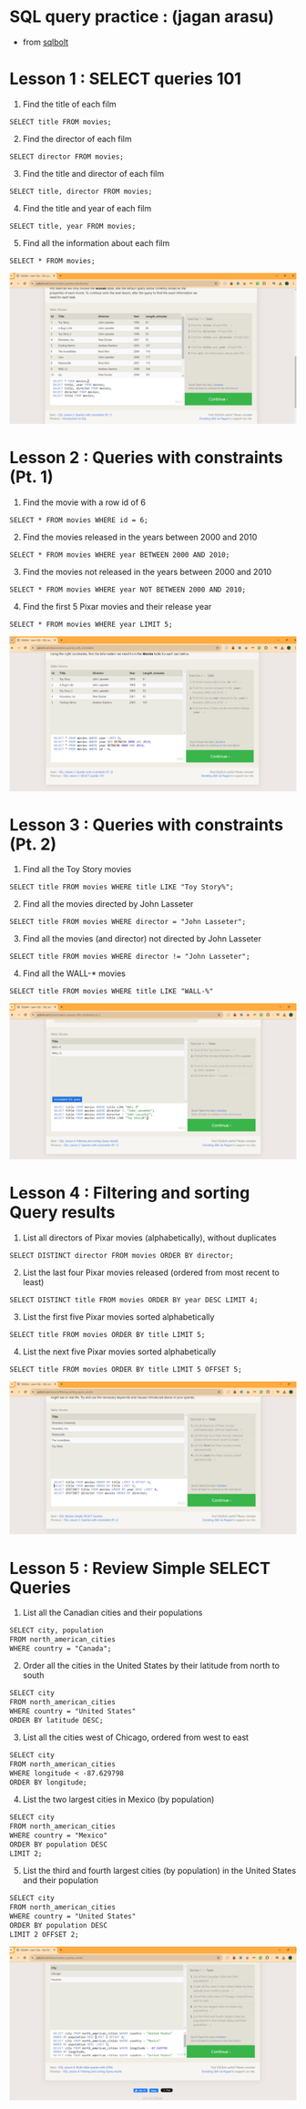 # SQL query practice : (jagan arasu)
- from [sqlbolt](https://sqlbolt.com/lesson)

# Lesson 1 : SELECT queries 101
1. Find the title of each film
```
SELECT title FROM movies;
```
2. Find the director of each film
```
SELECT director FROM movies;
```
3. Find the title and director of each film
```
SELECT title, director FROM movies;
```
4. Find the title and year of each film
```
SELECT title, year FROM movies;
```
5. Find all the information about each film
```
SELECT * FROM movies;
```
![alt text](1.png)
 

 # Lesson 2 : Queries with constraints (Pt. 1)
1. Find the movie with a row id of 6
```
SELECT * FROM movies WHERE id = 6;
```
2. Find the movies released in the years between 2000 and 2010
```
SELECT * FROM movies WHERE year BETWEEN 2000 AND 2010;
```
3. Find the movies not released in the years between 2000 and 2010
```
SELECT * FROM movies WHERE year NOT BETWEEN 2000 AND 2010;
```
4. Find the first 5 Pixar movies and their release year
```
SELECT * FROM movies WHERE year LIMIT 5;
```
![alt text](2.png)

# Lesson 3 : Queries with constraints (Pt. 2)
1. Find all the Toy Story movies
```
SELECT title FROM movies WHERE title LIKE "Toy Story%";
```
2. Find all the movies directed by John Lasseter
```
SELECT title FROM movies WHERE director = "John Lasseter";
```
3. Find all the movies (and director) not directed by John Lasseter
```
SELECT title FROM movies WHERE director != "John Lasseter";
```
4. Find all the WALL-* movies
```
SELECT title FROM movies WHERE title LIKE "WALL-%"
```
![alt text](3.png)
 
# Lesson 4 : Filtering and sorting Query results
1. List all directors of Pixar movies (alphabetically), without duplicates
```
SELECT DISTINCT director FROM movies ORDER BY director;
```
2. List the last four Pixar movies released (ordered from most recent to least)
```
SELECT DISTINCT title FROM movies ORDER BY year DESC LIMIT 4;
```
3. List the first five Pixar movies sorted alphabetically
```
SELECT title FROM movies ORDER BY title LIMIT 5;
```
4. List the next five Pixar movies sorted alphabetically
```
SELECT title FROM movies ORDER BY title LIMIT 5 OFFSET 5;
```
![alt text](4.png)
 
 # Lesson 5 : Review Simple SELECT Queries
1. List all the Canadian cities and their populations
```
SELECT city, population
FROM north_american_cities
WHERE country = "Canada";
```
2. Order all the cities in the United States by their latitude from north to south
```
SELECT city
FROM north_american_cities
WHERE country = "United States"
ORDER BY latitude DESC;
```
3. List all the cities west of Chicago, ordered from west to east
```
SELECT city
FROM north_american_cities
WHERE longitude < -87.629798
ORDER BY longitude;
```
4. List the two largest cities in Mexico (by population)
```
SELECT city
FROM north_american_cities
WHERE country = "Mexico"
ORDER BY population DESC
LIMIT 2;
```
5. List the third and fourth largest cities (by population) in the United States and their population
```
SELECT city
FROM north_american_cities
WHERE country = "United States"
ORDER BY population DESC
LIMIT 2 OFFSET 2;
```
![alt text](5.png)